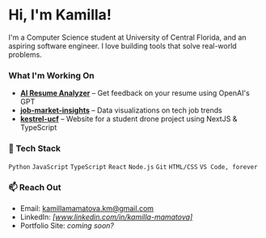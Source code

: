 # Hi, I'm Kamilla!

I'm a Computer Science student at University of Central Florida, and an aspiring software engineer. I love building tools that solve real-world problems.

### What I'm Working On

- **[AI Resume Analyzer](https://github.com/kamillamamatova/AI-Resume-Analyzer)** – Get feedback on your resume using OpenAI's GPT
- **[job-market-insights](https://github.com/kamillamamatova/job-market-insights)** – Data visualizations on tech job trends
- **[kestrel-ucf](https://github.com/kamillamamatova/kestrel-ucf)** – Website for a student drone project using NextJS & TypeScript

### 🧠 Tech Stack

`Python` `JavaScript` `TypeScript` `React` 
`Node.js` `Git` `HTML/CSS` `VS Code, forever`

### 📫 Reach Out

- Email: [kamillamamatova.km@gmail.com](mailto:kamillamamatova.km@gmail.com)
- LinkedIn: *[www.linkedin.com/in/kamilla-mamatova]*
- Portfolio Site: *coming soon?*
